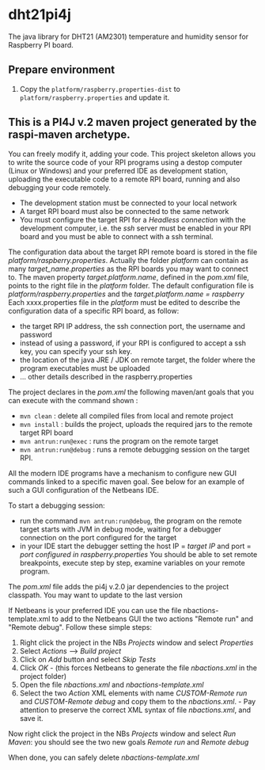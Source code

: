 # dht21pi4j
The java library for DHT21 (AM2301) temperature and humidity sensor for Raspberry PI board.

## Prepare environment
1. Copy the `platform/raspberry.properties-dist` to `platform/raspberry.properties` and update it.

## This is a PI4J v.2 maven project generated by the raspi-maven archetype.

You can freely modify it, adding your code.
This project skeleton allows you to write the source code of your RPI programs using a destop computer (Linux or Windows) and your preferred 
IDE as development station, uploading the executable code to a remote RPI board, running and also debugging your code remotely.
- The development station must be connected to your local network
- A target RPI board must also be connected to the same network
- You must configure the target RPI for a _Headless connection_ with the development computer, i.e. the _ssh_ server must be enabled in your
RPI board and you must be able to connect with a ssh terminal.

The configuration data about the target RPI remote board is stored in the file _platform/raspberry.properties_. Actually the folder _platform_
can contain as many *target_name.properties* as the RPI boards you may want to connect to. The maven property _target.platform.name_, defined
in the _pom.xml_ file, points to the right file in the _platform_ folder. The default configuration file is _platform/raspberry.properties_ 
and the _target.platform.name = raspberry_ 
Each xxxx.properties file in the _platform_ must be edited to describe the configuration data of a specific RPI board, as follow:
- the target RPI IP address, the ssh connection port, the username and password
- instead of using a password, if your RPI is configured to accept a ssh key, you can specify your ssh key.
- the location of the java JRE / JDK on remote target, the folder where the program executables must be uploaded
- ... other details described in the raspberry.properties 

The project declares in the _pom.xml_ the following maven/ant goals that you can execute with the command shown :
- `mvn clean` : delete all compiled files from local and remote project
- `mvn install` : builds the project, uploads the required jars to the remote target RPI board
- `mvn antrun:run@exec` :  runs the program on the remote target
- `mvn antrun:run@debug` : runs a remote debugging session on the target RPI.

All the modern IDE programs have a mechanism to configure new GUI commands linked to a specific maven goal. See below for an example of such a
GUI configuration of the Netbeans IDE.

To start a debugging session: 
- run the command `mvn antrun:run@debug`, the program on the remote target starts with JVM in debug mode, waiting for a debugger connection on the port configured for the target
- in your IDE start the debugger setting the host IP = _target IP_ and port = _port configured in raspberry.properties_
You should be able to set remote breakpoints, execute step by step, examine variables on your remote program.

The _pom.xml_ file adds the pi4j v.2.0 jar dependencies to the project classpath. You may want to update to the last version

If Netbeans is your preferred IDE you can use the file nbactions-template.xml to add to the Netbeans GUI the two actions "Remote run" and "Remote debug".
Follow these simple steps:
1. Right click the project in the NBs _Projects_ window and select _Properties_
1. Select _Actions_ --> _Build project_
1. Click on _Add_ button and select _Skip Tests_
1. Click _OK_ - (this forces Netbeans to generate the file _nbactions.xml_ in the project folder)
1. Open the file _nbactions.xml_ and _nbactions-template.xml_
1. Select the two _Action_ XML elements with name _CUSTOM-Remote run_ and _CUSTOM-Remote debug_ and copy them to the _nbactions.xml_. - Pay attention to preserve the correct XML syntax of file _nbactions.xml_, and save it.

Now right click the project in the NBs _Projects_ window and select _Run Maven_: you should see the two new goals _Remote run_ and _Remote debug_

When done, you can safely delete _nbactions-template.xml_

